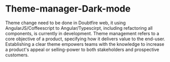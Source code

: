 # Theme-manager-Dark-mode
Theme change need to be done in Doubtfire web, it using AngularJS/Coffeescript to Angular/Typescirpt, including refactoring all components, is currently in development.
Theme management refers to a core objective of a product, specifying how it delivers value to the end-user. Establishing a clear theme empowers teams with the knowledge to increase a product's appeal or selling-power to both stakeholders and prospective customers.
